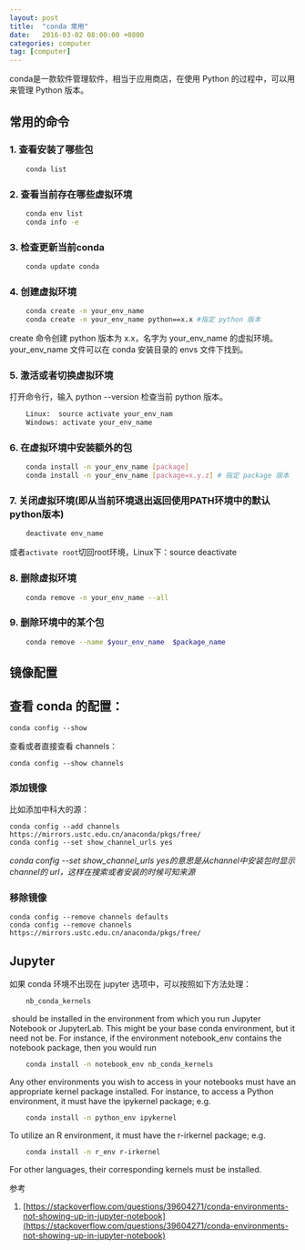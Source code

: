 ```yaml
---
layout: post
title:  "conda 常用"
date:   2016-03-02 08:00:00 +0800
categories: computer
tag: [computer]
---
```


conda是一款软件管理软件，相当于应用商店，在使用 Python 的过程中，可以用来管理 Python 版本。

## 常用的命令

### 1. 查看安装了哪些包


```bash
    conda list
```

### 2. 查看当前存在哪些虚拟环境

```bash
    conda env list 
    conda info -e
```

### 3. 检查更新当前conda


```bash
    conda update conda
```

### 4. 创建虚拟环境


```bash
    conda create -n your_env_name
    conda create -n your_env_name python==x.x #指定 python 版本
```

create 命令创建 python 版本为 x.x，名字为 your_env_name 的虚拟环境。your_env_name 文件可以在 conda 安装目录的 envs 文件下找到。

### 5. 激活或者切换虚拟环境

打开命令行，输入 python --version 检查当前 python 版本。

```bash
    Linux:  source activate your_env_nam
    Windows: activate your_env_name
```

### 6. 在虚拟环境中安装额外的包

```bash
    conda install -n your_env_name [package]
    conda install -n your_env_name [package=x.y.z] # 指定 package 版本
```

### 7. 关闭虚拟环境(即从当前环境退出返回使用PATH环境中的默认python版本)

```bash
    deactivate env_name
```

或者`activate root`切回root环境，Linux下：source deactivate 

### 8. 删除虚拟环境

```bash
    conda remove -n your_env_name --all
```

### 9. 删除环境中的某个包

```bash
    conda remove --name $your_env_name  $package_name
```

## 镜像配置

## 查看 conda 的配置：

```shell
conda config --show
```

查看或者直接查看 channels：

```shell
conda config --show channels
```

### 添加镜像

比如添加中科大的源：

```shell
conda config --add channels https://mirrors.ustc.edu.cn/anaconda/pkgs/free/
conda config --set show_channel_urls yes
```

*conda config --set show_channel_urls yes的意思是从channel中安装包时显示channel的 url，这样在搜索或者安装的时候可知来源*

### 移除镜像
```shell
conda config --remove channels defaults
conda config --remove channels https://mirrors.ustc.edu.cn/anaconda/pkgs/free/
```

## Jupyter

如果 conda 环境不出现在 jupyter 选项中，可以按照如下方法处理：

```bash
    nb_conda_kernels
```

 should be installed in the environment from which you run Jupyter Notebook or JupyterLab. This might be your base conda environment, but it need not be. For instance, if the environment notebook_env contains the notebook package, then you would run

```bash
    conda install -n notebook_env nb_conda_kernels
```

Any other environments you wish to access in your notebooks must have an appropriate kernel package installed. For instance, to access a Python environment, it must have the ipykernel package; e.g.

```bash
    conda install -n python_env ipykernel
```

To utilize an R environment, it must have the r-irkernel package; e.g.

```bash
    conda install -n r_env r-irkernel
```

For other languages, their corresponding kernels must be installed.

参考

1. [https://stackoverflow.com/questions/39604271/conda-environments-not-showing-up-in-jupyter-notebook](https://stackoverflow.com/questions/39604271/conda-environments-not-showing-up-in-jupyter-notebook)
